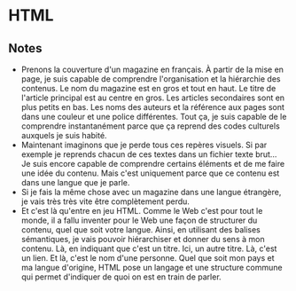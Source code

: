 # HTML

## Notes
* Prenons la couverture d'un magazine en français. À partir de la mise en page, je suis capable de comprendre l'organisation et la hiérarchie des contenus. Le nom du magazine est en gros et tout en haut. Le titre de l'article principal est au centre en gros. Les articles secondaires sont en plus petits en bas. Les noms des auteurs et la référence aux pages sont dans une couleur et une police différentes. Tout ça, je suis capable de le comprendre instantanément parce que ça reprend des codes culturels auxquels je suis habité.
* Maintenant imaginons que je perde tous ces repères visuels. Si par exemple je reprends chacun de ces textes dans un fichier texte brut… Je suis encore capable de comprendre certains éléments et de me faire une idée du contenu. Mais c'est uniquement parce que ce contenu est dans une langue que je parle.
* Si je fais la même chose avec un magazine dans une langue étrangère, je vais très très vite être complètement perdu.
* Et c'est là qu'entre en jeu HTML. Comme le Web c'est pour tout le monde, il a fallu inventer pour le Web une façon de structurer du contenu, quel que soit votre langue. Ainsi, en utilisant des balises sémantiques, je vais pouvoir hiérarchiser et donner du sens à mon contenu. Là, en indiquant que c'est un titre. Ici, un autre titre. Là, c'est un lien. Et là, c'est le nom d'une personne. Quel que soit mon pays et ma langue d'origine, HTML pose un langage et une structure commune qui permet d'indiquer de quoi on est en train de parler.
